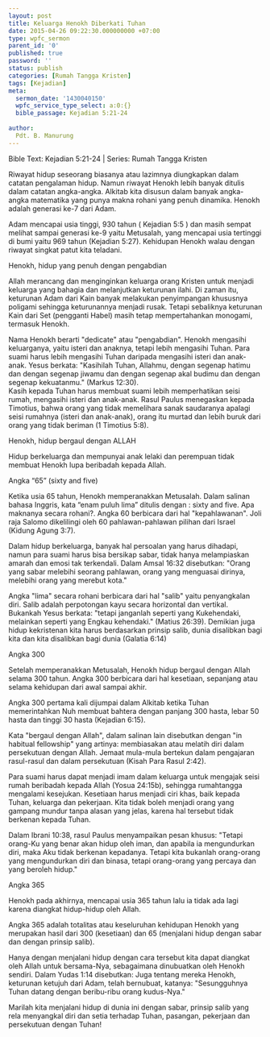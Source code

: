 ```yaml
---
layout: post
title: Keluarga Henokh Diberkati Tuhan
date: 2015-04-26 09:22:30.000000000 +07:00
type: wpfc_sermon
parent_id: '0'
published: true
password: ''
status: publish
categories: [Rumah Tangga Kristen]
tags: [Kejadian]
meta:
  sermon_date: '1430040150'
  wpfc_service_type_select: a:0:{}
  bible_passage: Kejadian 5:21-24
  
author:
  Pdt. B. Manurung
---
```

<p>Bible Text: Kejadian 5:21-24 | Series: Rumah Tangga Kristen</p>
<p>Riwayat hidup seseorang biasanya atau lazimnya diungkapkan dalam catatan pengalaman hidup. Namun riwayat Henokh lebih banyak ditulis dalam catatan angka-angka. Alkitab kita disusun dalam banyak angka-angka matematika yang punya makna rohani yang penuh dinamika. Henokh adalah generasi ke-7 dari Adam.  </p>
<p>Adam mencapai usia tinggi, 930 tahun ( Kejadian 5:5 ) dan masih sempat melihat sampai generasi ke-9 yaitu Metusalah, yang mencapai usia tertinggi di bumi yaitu 969 tahun (Kejadian 5:27). Kehidupan Henokh walau dengan riwayat singkat patut kita teladani. </p>
<p>Henokh, hidup yang penuh dengan pengabdian</p>
<p>Allah merancang dan menginginkan keluarga orang Kristen untuk menjadi keluarga yang bahagia dan melanjutkan keturunan ilahi. Di zaman itu, keturunan Adam dari Kain banyak melakukan penyimpangan khususnya poligami sehingga keturunannya menjadi rusak. Tetapi sebaliknya keturunan Kain dari Set (pengganti Habel) masih tetap mempertahankan monogami, termasuk Henokh.</p>
<p>Nama Henokh berarti "dedicate" atau "pengabdian".  Henokh mengasihi keluarganya, yaitu isteri dan anaknya, tetapi lebih mengasihi Tuhan. Para suami harus lebih mengasihi Tuhan daripada mengasihi isteri dan anak-anak. Yesus berkata: "Kasihilah Tuhan, Allahmu, dengan segenap hatimu dan dengan segenap jiwamu dan dengan segenap akal budimu dan dengan segenap kekuatanmu." (Markus 12:30).<br />
Kasih kepada Tuhan harus membuat suami lebih memperhatikan seisi rumah, mengasihi isteri dan anak-anak. Rasul Paulus menegaskan kepada Timotius, bahwa orang yang tidak memelihara sanak saudaranya apalagi seisi rumahnya (isteri dan anak-anak), orang itu murtad dan lebih buruk dari orang yang tidak beriman (1 Timotius 5:8).</p>
<p>Henokh, hidup bergaul dengan ALLAH</p>
<p>Hidup berkeluarga dan mempunyai anak lelaki dan perempuan tidak membuat Henokh lupa beribadah kepada Allah. </p>
<p>Angka “65” (sixty and five)</p>
<p>Ketika usia 65 tahun, Henokh memperanakkan Metusalah. Dalam salinan bahasa Inggris, kata “enam puluh lima” ditulis dengan : sixty and five. Apa maknanya secara rohani?. Angka 60 berbicara dari hal "kepahlawanan". Joli raja Salomo dikelilingi oleh 60 pahlawan-pahlawan pilihan dari Israel (Kidung Agung 3:7). </p>
<p>Dalam hidup berkeluarga, banyak hal persoalan yang harus dihadapi, namun para suami  harus bisa bersikap  sabar, tidak hanya melampiaskan amarah dan emosi tak terkendali. Dalam Amsal 16:32 disebutkan: "Orang yang sabar melebihi seorang pahlawan, orang yang menguasai dirinya, melebihi orang yang merebut kota." </p>
<p>Angka "lima" secara rohani berbicara dari hal "salib" yaitu penyangkalan diri. Salib adalah perpotongan kayu secara horizontal dan vertikal. Bukankah Yesus berkata: "tetapi janganlah seperti yang Kukehendaki, melainkan seperti yang Engkau kehendaki." (Matius 26:39). Demikian juga hidup kekristenan kita harus berdasarkan prinsip salib, dunia disalibkan bagi kita dan kita disalibkan bagi dunia (Galatia 6:14)</p>
<p>Angka 300</p>
<p>Setelah memperanakkan Metusalah, Henokh hidup bergaul dengan Allah selama 300 tahun. Angka 300 berbicara dari hal kesetiaan, sepanjang atau selama kehidupan dari awal sampai akhir.</p>
<p>Angka 300 pertama kali dijumpai dalam Alkitab ketika Tuhan memerintahkan Nuh membuat bahtera dengan panjang 300 hasta, lebar 50 hasta dan tinggi 30 hasta (Kejadian 6:15).</p>
<p>Kata "bergaul dengan Allah", dalam salinan lain disebutkan dengan "in habitual fellowship" yang artinya: membiasakan atau melatih diri dalam persekutuan dengan Allah. Jemaat mula-mula bertekun dalam pengajaran rasul-rasul dan dalam persekutuan (Kisah Para Rasul 2:42).</p>
<p>Para suami harus dapat menjadi imam dalam keluarga untuk mengajak seisi rumah beribadah kepada Allah (Yosua 24:15b), sehingga rumahtangga mengalami kesejukan. Kesetiaan harus menjadi ciri khas, baik kepada Tuhan, keluarga dan pekerjaan. Kita tidak boleh menjadi orang yang gampang mundur tanpa alasan yang jelas, karena hal tersebut tidak berkenan kepada Tuhan. </p>
<p>Dalam  Ibrani 10:38, rasul Paulus menyampaikan pesan khusus: "Tetapi orang-Ku yang benar akan hidup oleh iman, dan apabila ia mengundurkan diri, maka Aku tidak berkenan kepadanya. Tetapi kita bukanlah orang-orang yang mengundurkan diri dan binasa, tetapi orang-orang yang percaya dan yang beroleh hidup."</p>
<p>Angka 365</p>
<p>Henokh pada akhirnya, mencapai usia 365 tahun lalu ia tidak ada lagi karena diangkat hidup-hidup oleh Allah.</p>
<p>Angka 365 adalah totalitas atau keseluruhan kehidupan Henokh yang merupakan hasil dari 300 (kesetiaan) dan 65 (menjalani hidup dengan sabar dan dengan prinsip salib).</p>
<p>Hanya dengan menjalani hidup dengan cara tersebut kita dapat diangkat oleh Allah untuk bersama-Nya, sebagaimana dinubuatkan oleh Henokh sendiri. Dalam Yudas 1:14 disebutkan: Juga tentang mereka Henokh, keturunan ketujuh dari Adam, telah bernubuat, katanya: "Sesungguhnya Tuhan datang dengan beribu-ribu orang kudus-Nya."</p>
<p>Marilah kita menjalani hidup di dunia ini dengan  sabar, prinsip salib yang rela menyangkal diri dan setia terhadap Tuhan, pasangan, pekerjaan dan persekutuan dengan Tuhan!</p>
